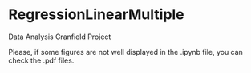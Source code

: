 # RegressionLinearMultiple

Data Analysis Cranfield Project

Please, if some figures are not well displayed in the .ipynb file, you can check the .pdf files.
